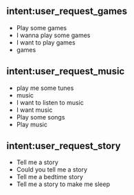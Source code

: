 ## intent:user_request_games
- Play some games
- I wanna play some games
- I want to play games
- games

## intent:user_request_music
- play me some tunes
- music
- I want to listen to music
- I want music
- Play some songs
- Play music

## intent:user_request_story
- Tell me a story
- Could you tell me a story
- Tell me a bedtime story
- Tell me a story to make me sleep


